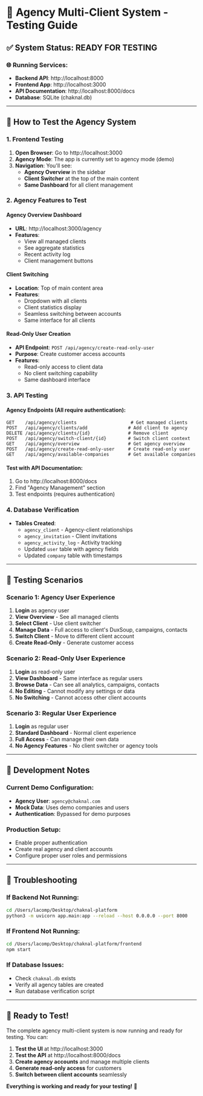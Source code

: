 # 🚀 **Agency Multi-Client System - Testing Guide**

## ✅ **System Status: READY FOR TESTING**

### **🌐 Running Services:**
- **Backend API**: http://localhost:8000
- **Frontend App**: http://localhost:3000
- **API Documentation**: http://localhost:8000/docs
- **Database**: SQLite (chaknal.db)

---

## 🧪 **How to Test the Agency System**

### **1. Frontend Testing**
1. **Open Browser**: Go to http://localhost:3000
2. **Agency Mode**: The app is currently set to agency mode (demo)
3. **Navigation**: You'll see:
   - **Agency Overview** in the sidebar
   - **Client Switcher** at the top of the main content
   - **Same Dashboard** for all client management

### **2. Agency Features to Test**

#### **Agency Overview Dashboard**
- **URL**: http://localhost:3000/agency
- **Features**:
  - View all managed clients
  - See aggregate statistics
  - Recent activity log
  - Client management buttons

#### **Client Switching**
- **Location**: Top of main content area
- **Features**:
  - Dropdown with all clients
  - Client statistics display
  - Seamless switching between accounts
  - Same interface for all clients

#### **Read-Only User Creation**
- **API Endpoint**: `POST /api/agency/create-read-only-user`
- **Purpose**: Create customer access accounts
- **Features**:
  - Read-only access to client data
  - No client switching capability
  - Same dashboard interface

### **3. API Testing**

#### **Agency Endpoints** (All require authentication):
```
GET    /api/agency/clients                    # Get managed clients
POST   /api/agency/clients/add               # Add client to agency
DELETE /api/agency/clients/{id}              # Remove client
POST   /api/agency/switch-client/{id}        # Switch client context
GET    /api/agency/overview                  # Get agency overview
POST   /api/agency/create-read-only-user     # Create read-only user
GET    /api/agency/available-companies       # Get available companies
```

#### **Test with API Documentation**:
1. Go to http://localhost:8000/docs
2. Find "Agency Management" section
3. Test endpoints (requires authentication)

### **4. Database Verification**
- **Tables Created**:
  - `agency_client` - Agency-client relationships
  - `agency_invitation` - Client invitations
  - `agency_activity_log` - Activity tracking
  - Updated `user` table with agency fields
  - Updated `company` table with timestamps

---

## 🎯 **Testing Scenarios**

### **Scenario 1: Agency User Experience**
1. **Login** as agency user
2. **View Overview** - See all managed clients
3. **Select Client** - Use client switcher
4. **Manage Data** - Full access to client's DuxSoup, campaigns, contacts
5. **Switch Client** - Move to different client account
6. **Create Read-Only** - Generate customer access

### **Scenario 2: Read-Only User Experience**
1. **Login** as read-only user
2. **View Dashboard** - Same interface as regular users
3. **Browse Data** - Can see all analytics, campaigns, contacts
4. **No Editing** - Cannot modify any settings or data
5. **No Switching** - Cannot access other client accounts

### **Scenario 3: Regular User Experience**
1. **Login** as regular user
2. **Standard Dashboard** - Normal client experience
3. **Full Access** - Can manage their own data
4. **No Agency Features** - No client switcher or agency tools

---

## 🔧 **Development Notes**

### **Current Demo Configuration**:
- **Agency User**: `agency@chaknal.com`
- **Mock Data**: Uses demo companies and users
- **Authentication**: Bypassed for demo purposes

### **Production Setup**:
- Enable proper authentication
- Create real agency and client accounts
- Configure proper user roles and permissions

---

## 🚨 **Troubleshooting**

### **If Backend Not Running**:
```bash
cd /Users/lacomp/Desktop/chaknal-platform
python3 -m uvicorn app.main:app --reload --host 0.0.0.0 --port 8000
```

### **If Frontend Not Running**:
```bash
cd /Users/lacomp/Desktop/chaknal-platform/frontend
npm start
```

### **If Database Issues**:
- Check `chaknal.db` exists
- Verify all agency tables are created
- Run database verification script

---

## 🎉 **Ready to Test!**

The complete agency multi-client system is now running and ready for testing. You can:

1. **Test the UI** at http://localhost:3000
2. **Test the API** at http://localhost:8000/docs
3. **Create agency accounts** and manage multiple clients
4. **Generate read-only access** for customers
5. **Switch between client accounts** seamlessly

**Everything is working and ready for your testing!** 🚀
